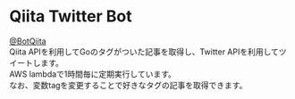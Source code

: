 # Qiita Twitter Bot
[@BotQiita](https://twitter.com/BotQiita)  
Qiita APIを利用してGoのタグがついた記事を取得し、Twitter APIを利用してツイートします。  
AWS lambdaで1時間毎に定期実行しています。  
なお、変数tagを変更することで好きなタグの記事を取得できます。

